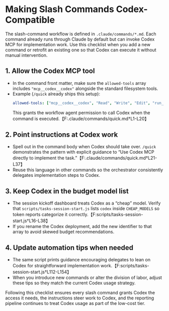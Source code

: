 # Making Slash Commands Codex-Compatible

The slash-command workflow is defined in `.claude/commands/*.md`. Each command already runs through Claude by default but can invoke Codex MCP for implementation work. Use this checklist when you add a new command or retrofit an existing one so that Codex can execute it without manual intervention.

## 1. Allow the Codex MCP tool
- In the command front matter, make sure the `allowed-tools` array includes `"mcp__codex__codex"` alongside the standard filesystem tools.
- Example (`/quick` already ships this setup):
  ```yaml
  allowed-tools: ["mcp__codex__codex", "Read", "Write", "Edit", "run_shell_command"]
  ```
  This grants the workflow agent permission to call Codex when the command is executed.【F:.claude/commands/quick.md†L1-L20】

## 2. Point instructions at Codex work
- Spell out in the command body when Codex should take over. `/quick` demonstrates the pattern with explicit guidance to “Use Codex MCP directly to implement the task.”【F:.claude/commands/quick.md†L21-L37】
- Reuse this language in other commands so the orchestrator consistently delegates implementation steps to Codex.

## 3. Keep Codex in the budget model list
- The session kickoff dashboard treats Codex as a “cheap” model. Verify that `scripts/tasks-session-start.js` lists `codex` inside `CHEAP_MODELS` so token reports categorize it correctly.【F:scripts/tasks-session-start.js†L16-L38】
- If you rename the Codex deployment, add the new identifier to that array to avoid skewed budget recommendations.

## 4. Update automation tips when needed
- The same script prints guidance encouraging delegates to lean on Codex for straightforward implementation work.【F:scripts/tasks-session-start.js†L112-L154】
- When you introduce new commands or alter the division of labor, adjust these tips so they match the current Codex usage strategy.

Following this checklist ensures every slash command grants Codex the access it needs, the instructions steer work to Codex, and the reporting pipeline continues to treat Codex usage as part of the low-cost tier.
